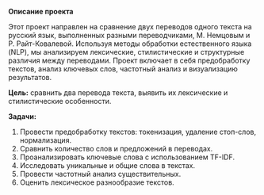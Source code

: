 **Описание проекта**

Этот проект направлен на сравнение двух переводов одного текста на русский язык, выполненных разными переводчиками, М. Немцовым и Р. Райт-Ковалевой. Используя методы обработки естественного языка (NLP), мы анализируем лексические, стилистические и структурные различия между переводами. 
Проект включает в себя предобработку текстов, анализ ключевых слов, частотный анализ и визуализацию результатов.

**Цель:**
сравнить два перевода текста, выявить их лексические и стилистические особенности.

**Задачи:**
1. Провести предобработку текстов: токенизация, удаление стоп-слов, нормализация.
2. Сравнить количество слов и предложений в переводах.
3. Проанализировать ключевые слова с использованием TF-IDF.
4. Исследовать уникальные и общие слова в текстах.
5. Провести частотный анализ существительных.
6. Оценить лексическое разнообразие текстов.
